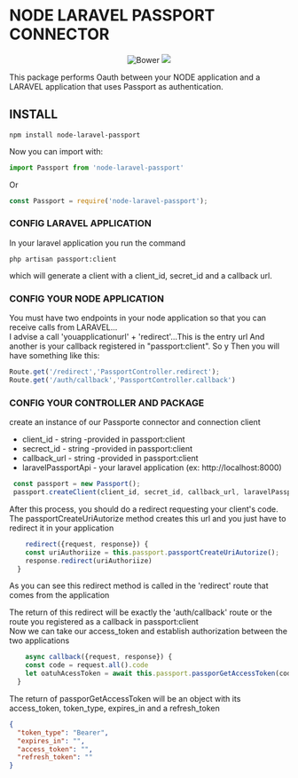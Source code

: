 # NODE LARAVEL PASSPORT CONNECTOR
<p align="center">
   <img alt="Bower" src="https://img.shields.io/bower/l/MI?style=flat-square">
   <img src="https://img.shields.io/docker/v/1/0/0">
</p>

This package performs Oauth between your NODE application and a LARAVEL application that uses Passport as authentication.<br/>

## INSTALL

```
npm install node-laravel-passport

```

Now you can import with:
```javascript
import Passport from 'node-laravel-passport'
```
Or

```javascript
const Passport = require('node-laravel-passport');
```


### CONFIG LARAVEL APPLICATION

In your laravel application you run the command
```
php artisan passport:client
```
which will generate a client with a client_id, secret_id and a callback url.

### CONFIG YOUR NODE APPLICATION

You must have two endpoints in your node application so that you can receive calls from LARAVEL...<br/>
I advise a call 'youapplicationurl' + 'redirect'...This is the entry url
And another is your callback registered in "passport:client". So y
Then you will have something like this:

```javascript
Route.get('/redirect','PassportController.redirect');
Route.get('/auth/callback','PassportController.callback')
```

### CONFIG YOUR CONTROLLER AND PACKAGE

create an instance of our Passporte connector and connection client <br/>

* client_id - string -provided in passport:client
* secrect_id - string -provided in passport:client
* callback_url - string -provided in passport:client 
* laravelPassportApi - your laravel application (ex: http://localhost:8000)

```javascript
 const passport = new Passport();
 passport.createClient(client_id, secret_id, callback_url, laravelPassportApi);
```
After this process, you should do a redirect requesting your client's code. <br/>
The passportCreateUriAutorize method creates this url and you just have to redirect it in your application

```javascript
    redirect({request, response}) {
    const uriAuthoriize = this.passport.passportCreateUriAutorize();
    response.redirect(uriAuthoriize)
  }
```
As you can see this redirect method is called in the 'redirect' route that comes from the application <br/>

The return of this redirect will be exactly the 'auth/callback' route or the route you registered as a callback in passport:client <br/>
Now we can take our access_token and establish authorization between the two applications <br/>

```javascript
    async callback({request, response}) {
    const code = request.all().code
    let oatuhAcessToken = await this.passport.passporGetAccessToken(code);
  }
```
The return of passporGetAccessToken will be an object with its access_token, token_type, expires_in and a refresh_token <br/>

```json
{
  "token_type": "Bearer",
  "expires_in": "",
  "access_token": "",
  "refresh_token": ""
}
```

